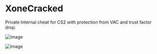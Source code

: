 # XoneCracked
Private Internal cheat for CS2 with protection from VAC and trust factor drop.

![image](https://github.com/user-attachments/assets/6eb72385-f442-43de-a717-a5573feb851e)


![image](https://github.com/user-attachments/assets/51e95ea1-2068-4e37-88dc-af625e79527f)
